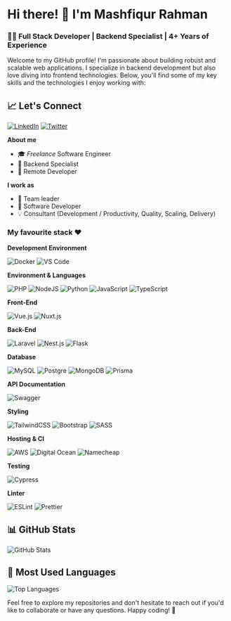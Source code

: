 # Hi there! 👋 I'm Mashfiqur Rahman

### 👨‍💻 Full Stack Developer | Backend Specialist | 4+ Years of Experience

Welcome to my GitHub profile! I'm passionate about building robust and scalable web applications. I specialize in backend development but also love diving into frontend technologies. Below, you'll find some of my key skills and the technologies I enjoy working with:

## 📈 Let's Connect

[![LinkedIn](https://img.shields.io/badge/LinkedIn-0077B5?style=for-the-badge&logo=linkedin&logoColor=white)](https://www.linkedin.com/in/md-mashfiqur-rahman-b4b0a2bb) [![Twitter](https://img.shields.io/badge/Twitter-1DA1F2?style=for-the-badge&logo=twitter&logoColor=white)](https://twitter.com/mashfiqurf)

**About me**

- 🎓 _Freelance_ Software Engineer
- 👷 Backend Specialist
- 🚀 Remote Developer

**I work as**

- 🎒 Team leader
- 👴 Software Developer
- 💡 Consultant (Development / Productivity, Quality, Scaling, Delivery)

### My favourite stack ❤️

**Development Environment**

![Docker](https://img.shields.io/badge/Docker-2496ED?style=for-the-badge&logo=docker&logoColor=white)
![VS Code](https://img.shields.io/badge/VS%20Code-007ACC?style=for-the-badge&logo=visualstudiocode&logoColor=white)

**Environment & Languages**

![PHP](https://img.shields.io/badge/PHP-777BB4?style=for-the-badge&logo=php&logoColor=white)
![NodeJS](https://img.shields.io/badge/Node.js-339933?style=for-the-badge&logo=nodedotjs&logoColor=white) 
![Python](https://img.shields.io/badge/Python-3776AB?style=for-the-badge&logo=python&logoColor=white)
![JavaScript](https://img.shields.io/badge/JavaScript-323330?style=for-the-badge&logo=javascript&logoColor=F7DF1E) 
![TypeScript](https://img.shields.io/badge/TypeScript-007ACC?style=for-the-badge&logo=typescript&logoColor=white)

**Front-End**

![Vue.js](https://img.shields.io/badge/Vue.js-4FC08D?style=for-the-badge&logo=vue.js&logoColor=white)
![Nuxt.js](https://img.shields.io/badge/Nuxt.js-00C58E?style=for-the-badge&logo=nuxt.js&logoColor=white)

**Back-End**

![Laravel](https://img.shields.io/badge/Laravel-FF2D20?style=for-the-badge&logo=laravel&logoColor=white)
![Nest.js](https://img.shields.io/badge/Nest.js-E0234E?style=for-the-badge&logo=nestjs&logoColor=white)
![Flask](https://img.shields.io/badge/Flask-000000?style=for-the-badge&logo=flask&logoColor=white)

**Database**

![MySQL](https://img.shields.io/badge/MySQL-4479A1?style=for-the-badge&logo=mysql&logoColor=white)
![Postgre](https://img.shields.io/badge/PostgreSQL-316192?style=for-the-badge&logo=postgresql&logoColor=white)
![MongoDB](https://img.shields.io/badge/MongoDB-4EA94B?style=for-the-badge&logo=mongodb&logoColor=white)
![Prisma](https://img.shields.io/badge/Express.js-000000?style=for-the-badge&logo=express&logoColor=white)

**API Documentation**

![Swagger](https://img.shields.io/badge/Swagger-85EA2D?style=for-the-badge&logo=Swagger&logoColor=white)

**Styling**

![TailwindCSS](https://img.shields.io/badge/Tailwind_CSS-38B2AC?style=for-the-badge&logo=tailwind-css&logoColor=white) ![Bootstrap](https://img.shields.io/badge/Bootstrap-563D7C?style=for-the-badge&logo=bootstrap&logoColor=white) ![SASS](https://img.shields.io/badge/Sass-CC6699?style=for-the-badge&logo=sass&logoColor=white)

**Hosting & CI**

![AWS](https://img.shields.io/badge/Amazon_AWS-FF9900?style=for-the-badge&logo=amazonaws&logoColor=white)
![Digital Ocean](https://img.shields.io/badge/Digital%20Ocean-0080FF?style=for-the-badge&logo=digitalocean&logoColor=white)
![Namecheap](https://img.shields.io/badge/Namecheap-DE354C?style=for-the-badge&logo=namecheap&logoColor=white)

**Testing**

![Cypress](https://img.shields.io/badge/Cypress-17202C?style=for-the-badge&logo=cypress&logoColor=white)

**Linter**

![ESLint](https://img.shields.io/badge/eslint-3A33D1?style=for-the-badge&logo=eslint&logoColor=white) ![Prettier](https://img.shields.io/badge/prettier-1A2C34?style=for-the-badge&logo=prettier&logoColor=F7BA3E)

## 📊 GitHub Stats
![GitHub Stats](https://github-readme-stats.vercel.app/api?username=Mashfiqur&show_icons=true&theme=dark)

## 🌟 Most Used Languages
![Top Languages](https://github-readme-stats.vercel.app/api/top-langs/?username=Mashfiqur&layout=compact&theme=dark)


Feel free to explore my repositories and don't hesitate to reach out if you'd like to collaborate or have any questions. Happy coding! 🚀
